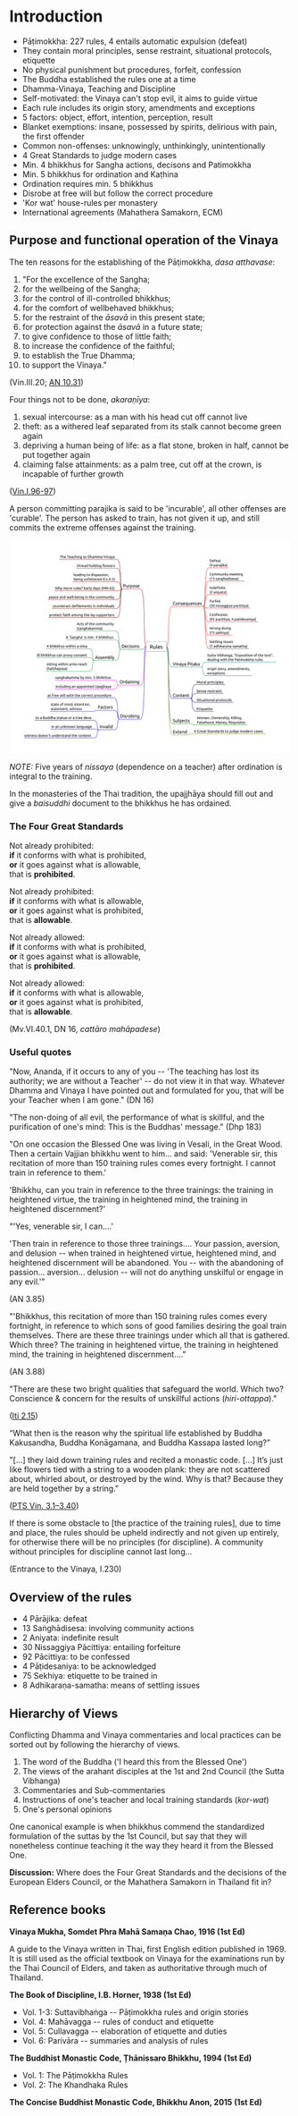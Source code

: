 # Introduction

-   Pāṭimokkha: 227 rules, 4 entails automatic expulsion (defeat)
-   They contain moral principles, sense restraint, situational
    protocols, etiquette
-   No physical punishment but procedures, forfeit, confession
-   The Buddha established the rules one at a time
-   Dhamma-Vinaya, Teaching and Discipline
-   Self-motivated: the Vinaya can't stop evil, it aims to guide virtue
-   Each rule includes its origin story, amendments and exceptions
-   5 factors: object, effort, intention, perception, result
-   Blanket exemptions: insane, possessed by spirits, delirious with
    pain, the first offender
-   Common non-offenses: unknowingly, unthinkingly, unintentionally
-   4 Great Standards to judge modern cases
-   Min. 4 bhikkhus for Sangha actions, decisons and Patimokkha
-   Min. 5 bhikkhus for ordination and Kaṭhina
-   Ordination requires min. 5 bhikkhus
-   Disrobe at free will but follow the correct procedure
-   'Kor wat' house-rules per monastery
-   International agreements (Mahathera Samakorn, ECM)

## Purpose and functional operation of the Vinaya

<!-- latex
\begin{multicols}{2}
-->

The ten reasons for the establishing of the Pāṭimokkha, *dasa atthavase*:

1.  "For the excellence of the Sangha;
2.  for the wellbeing of the Sangha;
3.  for the control of ill-controlled bhikkhus;
4.  for the comfort of wellbehaved bhikkhus;
5.  for the restraint of the *āsavā* in this present state;
6.  for protection against the *āsavā* in a future state;
7.  to give confidence to those of little faith;
8.  to increase the confidence of the faithful;
9.  to establish the True Dhamma;
10. to support the Vinaya."

(Vin.III.20; [AN 10.31](https://suttacentral.net/an10.31/en/bodhi))

<!-- latex
\columnbreak
-->

Four things not to be done, *akaraṇīya*:

1.  sexual intercourse: as a man with his head cut off cannot live
2.  theft: as a withered leaf separated from its stalk cannot become
    green again
3.  depriving a human being of life: as a flat stone, broken in half,
    cannot be put together again
4.  claiming false attainments: as a palm tree, cut off at the crown, is
    incapable of further growth

([Vin.I.96-97](https://suttacentral.net/pli-tv-kd1/en/horner-brahmali))

A person committing parajika is said to be 'incurable', all other offenses are
'curable'. The person has asked to train, has not given it up, and still commits
the extreme offenses against the training.

<!-- latex
\end{multicols}
\par
\clearpage
-->

![Introduction](./includes/mindmaps/introduction.png)

*NOTE:* Five years of *nissaya* (dependence on a teacher) after ordination is
integral to the training.

In the monasteries of the Thai tradition, the upajjhāya should fill out and give
a *baisuddhi* document to the bhikkhus he has ordained.

### The Four Great Standards

<!-- latex
\enlargethispage*{\baselineskip}
\begin{multicols}{2}
-->

Not already prohibited:\
**if** it conforms with what is prohibited,\
**or** it goes against what is allowable,\
that is **prohibited**.

Not already prohibited:\
**if** it conforms with what is allowable,\
**or** it goes against what is prohibited,\
that is **allowable**.

<!-- latex
\columnbreak
-->

Not already allowed:\
**if** it conforms with what is prohibited,\
**or** it goes against what is allowable,\
that is **prohibited**.

Not already allowed:\
**if** it conforms with what is allowable,\
**or** it goes against what is prohibited,\
that is **allowable**.

<!-- latex
\end{multicols}
-->

(Mv.VI.40.1, DN 16, *cattāro mahāpadese*)

<!-- latex
\clearpage
-->

### Useful quotes

"Now, Ananda, if it occurs to any of you -- 'The teaching has lost its
authority; we are without a Teacher' -- do not view it in that way. Whatever
Dhamma and Vinaya I have pointed out and formulated for you, that will be your
Teacher when I am gone." (DN 16)

"The non-doing of all evil, the performance of what is skillful, and the
purification of one's mind: This is the Buddhas' message." (Dhp 183)

"On one occasion the Blessed One was living in Vesali, in the Great
Wood. Then a certain Vajjian bhikkhu went to him... and said: 'Venerable
sir, this recitation of more than 150 training rules comes every
fortnight. I cannot train in reference to them.'

'Bhikkhu, can you train in reference to the three trainings: the training in
heightened virtue, the training in heightened mind, the training in heightened
discernment?'

"'Yes, venerable sir, I can....'

'Then train in reference to those three trainings.... Your passion,
aversion, and delusion -- when trained in heightened virtue, heightened
mind, and heightened discernment will be abandoned. You -- with the
abandoning of passion... aversion... delusion -- will not do anything
unskilful or engage in any evil.'"

(AN 3.85)

"'Bhikkhus, this recitation of more than 150 training rules comes every
fortnight, in reference to which sons of good families desiring the goal
train themselves. There are these three trainings under which all that
is gathered. Which three? The training in heightened virtue, the
training in heightened mind, the training in heightened discernment...."

(AN 3.88)

"There are these two bright qualities that safeguard the world. Which two?
Conscience & concern for the results of unskillful actions (*hiri-ottappa*)."

([Iti 2.15](https://www.accesstoinsight.org/tipitaka/kn/iti/iti.2.028-049.than.html#iti-042))

“What then is the reason why the spiritual life established by Buddha
Kakusandha, Buddha Konāgamana, and Buddha Kassapa lasted long?”

"[...] they laid down training rules and recited a monastic code. [...] It’s just
like flowers tied with a string to a wooden plank: they are not scattered about,
whirled about, or destroyed by the wind. Why is that? Because they are held
together by a string."

([PTS Vin. 3.1–3.40](https://suttacentral.net/pli-tv-bu-vb-pj1/en/brahmali))

If there is some obstacle to [the practice of the training rules], due to time
and place, the rules should be upheld indirectly and not given up entirely, for
otherwise there will be no principles (for discipline). A community without
principles for discipline cannot last long...

(Entrance to the Vinaya, I.230)

<!-- latex
\clearpage
-->

## Overview of the rules

- 4 Pārājika: defeat
- 13 Saṅghādisesa: involving community actions
- 2 Aniyata: indefinite result
- 30 Nissaggiya Pācittiya: entailing forfeiture
- 92 Pācittiya: to be confessed
- 4 Pāṭidesaniya: to be acknowledged
- 75 Sekhiya: etiquette to be trained in
- 8 Adhikaraṇa-samatha: means of settling issues

## Hierarchy of Views

Conflicting Dhamma and Vinaya commentaries and local practices can be sorted out by following the hierarchy of views.

1. The word of the Buddha ('I heard this from the Blessed One')
2. The views of the arahant disciples at the 1st and 2nd Council (the Sutta Vibhanga)
3. Commentaries and Sub-commentaries
4. Instructions of one's teacher and local training standards (*kor-wat*)
5. One's personal opinions

One canonical example is when bhikkhus commend the standardized formulation of
the suttas by the 1st Council, but say that they will nonetheless continue
teaching it the way they heard it from the Blessed One.

**Discussion:** Where does the Four Great Standards and the decisions of the
European Elders Council, or the Mahathera Samakorn in Thailand fit in?

## Reference books

**Vinaya Mukha, Somdet Phra Mahā Samaṇa Chao, 1916 (1st Ed)**

A guide to the Vinaya written in Thai, first English edition published in 1969.
It is still used as the official textbook on Vinaya for the examinations run by
the Thai Council of Elders, and taken as authoritative through much of Thailand.

**The Book of Discipline, I.B. Horner, 1938 (1st Ed)**

- Vol. 1-3: Suttavibhaṅga -- Pāṭimokkha rules and origin stories
- Vol. 4: Mahāvagga -- rules of conduct and etiquette
- Vol. 5: Cullavagga -- elaboration of etiquette and duties
- Vol. 6: Parivāra -- summaries and analysis of rules

**The Buddhist Monastic Code, Ṭhānissaro Bhikkhu, 1994 (1st Ed)**

- Vol. 1: The Pāṭimokkha Rules
- Vol. 2: The Khandhaka Rules

**The Concise Buddhist Monastic Code, Bhikkhu Anon, 2015 (1st Ed)**

